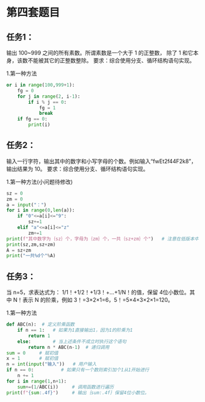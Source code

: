 # 第四套题目
## 任务1：
输出 100~999 之间的所有素数。所谓素数是一个大于 1 的正整数， 除了 1 和它本身，该数不能被其它的正整数整除。
要求：综合使用分支、循环结构语句实现。

1.第一种方法
```python
or i in range(100,999+1):
    fg = 0
    for j in range(2, i-1):
        if i % j == 0:
            fg = 1
            break
    if fg == 0:
        print(i)
```

## 任务2：
输入一行字符，输出其中的数字和小写字母的个数。例如输入“fwEt2f44F2k8”， 输出结果为 10。
要求：综合使用分支、循环结构语句实现。

1.第一种方法(小问题待修改)
```python
sz = 0
zm = 0
a = input("：")
for i in range(0,len(a)):
    if "0"<=a[i]<="9":
        sz+=1
    elif "a"<=a[i]<="z"
        zm+=1
print(f"其中数字为｛sz｝个，字母为｛zm｝个，一共｛sz+zm｝个")   # 注意在低版本中不适用print(f"{}")
print(sz,zm,sz+zm)
A = sz+zm
print("一共%d个"%A)
```

## 任务3：
当 n=5，求表达式为： 1/1！+1/2！+1/3！+…+1/N！的值，保留 4位小数位。其中 N！表示 N 的阶乘，例如 3！=3×2×1=6，5！=5×4×3×2×1=120。

1.第一种方法
```python
def ABC(n):  # 定义阶乘函数
    if n == 1:   # 如果为1直接输出1，因为1的阶乘为1
        return 1
    else:        # 当上述条件不成立时执行这个语句
        return n * ABC(n-1)  # 递归调用
sum = 0     # 赋初值
x = 1       # 赋初值
n = int(input("输入"))   # 用户输入
if n == 0:          # 如果只有一个数则索引加个1从1开始进行
    n += 1
for i in range(1,n+1):
    sum+=(1/ABC(i))     # 调用函数进行遍历
print(f"{sum:.4f}")     # 输出｛sum:.4f｝保留4位小数位。
```
